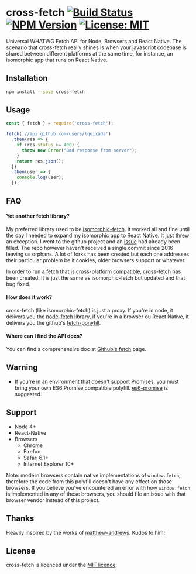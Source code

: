 cross-fetch
[![Build Status](https://travis-ci.org/lquixada/cross-fetch.svg?branch=master)](https://travis-ci.org/lquixada/cross-fetch)
[![NPM Version](https://img.shields.io/npm/v/cross-fetch.svg?branch=master)](https://www.npmjs.com/package/cross-fetch)
[![License: MIT](https://img.shields.io/badge/License-MIT-blue.svg)](https://opensource.org/licenses/MIT)
================

Universal WHATWG Fetch API for Node, Browsers and React Native. The scenario that cross-fetch really shines is when your javascript codebase is shared between different platforms at the same time, for instance, an isomorphic app that runs on React Native.


## Installation

```sh
npm install --save cross-fetch
```


## Usage

```javascript
const { fetch } = require('cross-fetch');

fetch('//api.github.com/users/lquixada')
  .then(res => {
    if (res.status >= 400) {
      throw new Error("Bad response from server");
    }
    return res.json();
  })
  .then(user => {
    console.log(user);
  });
```


## FAQ

#### Yet another fetch library?

My preferred library used to be [isomorphic-fetch](https://github.com/matthew-andrews/isomorphic-fetch). It worked all and fine until the day I needed to expand my isomorphic app to React Native. It just threw an exception. I went to the github project and an [issue](https://github.com/matthew-andrews/isomorphic-fetch/issues/125) had already been filled. The repo however haven't received a single commit since 2016 leaving us orphans. A lot of forks has been created but each one addresses their particular problem be it cookies, older browsers support or whatever.

In order to run a fetch that is cross-platform compatible, cross-fetch has been created. It is just the same as isomorphic-fetch but updated and that bug fixed.

#### How does it work?

cross-fetch (like isomorphic-fetch) is just a proxy. If you're in node, it delivers you the [node-fetch](https://www.npmjs.com/package/node-fetch) library, if you're in a browser ou React Native, it delivers you the github's [fetch-ponyfill](https://github.com/qubyte/fetch-ponyfill).

#### Where can I find the API docs?

You can find a comprehensive doc at [Github's fetch](https://github.github.io/fetch/) page.


## Warning

* If you're in an environment that doesn't support Promises, you must bring your own ES6 Promise compatible polyfill. [es6-promise](https://github.com/jakearchibald/es6-promise) is suggested.


## Support

* Node 4+
* React-Native
* Browsers
  - Chrome
  - Firefox
  - Safari 6.1+
  - Internet Explorer 10+

Note: modern browsers contain native implementations of `window.fetch`, therefore the code from this polyfill doesn't have any effect on those browsers. If you believe you've encountered an error with how `window.fetch` is implemented in any of these browsers, you should file an issue with that browser vendor instead of this project.


## Thanks

Heavily inspired by the works of [matthew-andrews](https://github.com/matthew-andrews). Kudos to him!


## License

cross-fetch is licenced under the [MIT licence](https://github.com/lquixada/cross-fetch/blob/master/LICENSE).
